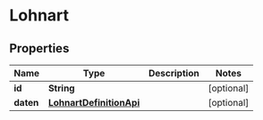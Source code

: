 
# Lohnart

## Properties
Name | Type | Description | Notes
------------ | ------------- | ------------- | -------------
**id** | **String** |  |  [optional]
**daten** | [**LohnartDefinitionApi**](LohnartDefinitionApi.md) |  |  [optional]



